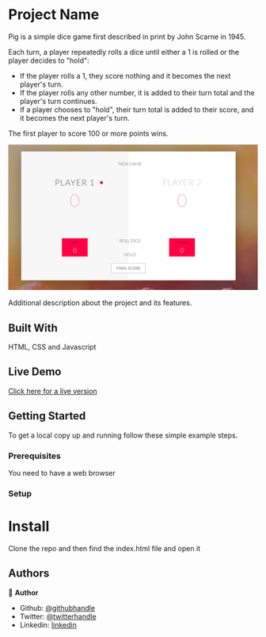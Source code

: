 
# Project Name

<p>Pig is a simple dice game first described in print by John Scarne in 1945.</p>
Each turn, a player repeatedly rolls a dice until either a 1 is rolled or the player decides to "hold":
<ul>
<li>If the player rolls a 1, they score nothing and it becomes the next player's turn.</li>
<li>If the player rolls any other number, it is added to their turn total and the player's turn continues.</li>
<li>If a player chooses to "hold", their turn total is added to their score, and it becomes the next player's turn.</li>
  </ul>
The first player to score 100 or more points wins.

![screenshot](https://github.com/emmanuelkamala/pig-game/blob/master/docs/pig.png)


Additional description about the project and its features.

## Built With
HTML, CSS  and Javascript

## Live Demo

<a href="https://emmanuelkamala.github.io/pig-game/"> Click here for a live version</a>


## Getting Started

To get a local copy up and running follow these simple example steps.

### Prerequisites
You need to have a web browser


### Setup

# Install
Clone the repo and then find the index.html file and open it



## Authors

👤 **Author**

- Github: [@githubhandle](https://github.com/emmanuelkamala)
- Twitter: [@twitterhandle](https://twitter.com/ejkamala)
- Linkedin: [linkedin](https://linkedin.com/emmanuelkamala)



